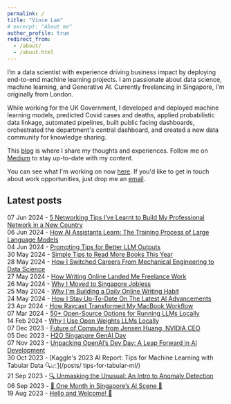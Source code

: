 ```yaml
---
permalink: /
title: "Vince Lam"
# excerpt: "About me"
author_profile: true
redirect_from: 
  - /about/
  - /about.html
---
```


I’m a data scientist with experience driving business impact by deploying end-to-end machine learning projects. I am passionate about data science, machine learning, and Generative AI. Currently freelancing in Singapore, I'm originally from London.

While working for the UK Government, I developed and deployed machine learning models, predicted Covid cases and deaths, applied probabilistic data linkage, automated pipelines, built public facing dashboards, orchestrated the department's central dashboard, and created a new data community for knowledge sharing.

This [blog](/posts/) is where I share my thoughts and experiences. Follow me on [Medium](https://medium.com/@vince-lam) to stay up-to-date with my content.

You can see what I'm working on now [here](/now). If you'd like to get in touch about work opportunities, just drop me an [email](mailto:vincenthmlam@gmail.com).

## Latest posts

07 Jun 2024 - [5 Networking Tips I’ve Learnt to Build My Professional Network in a New Country](/posts/networking-tips/)  
06 Jun 2024 - [How AI Assistants Learn: The Training Process of Large Language Models](/posts/llm-training/)  
04 Jun 2024 - [Prompting Tips for Better LLM Outputs](/posts/prompting/)  
30 May 2024 - [Simple Tips to Read More Books This Year](/posts/reading-more/)  
28 May 2024 - [How I Switched Careers From Mechanical Engineering to Data Science](/posts/career-switch/)  
27 May 2024 - [How Writing Online Landed Me Freelance Work](/posts/why-write-online/)  
26 May 2024 - [Why I Moved to Singapore Jobless](/posts/why-move-abroad/)  
25 May 2024 - [Why I'm Building a Daily Online Writing Habit](/posts/writing-habit/)  
24 May 2024 - [How I Stay Up-To-Date On The Latest AI Advancements](/posts/ai-news/)  
23 Apr 2024 - [How Raycast Transformed My MacBook Workflow](/posts/raycast/)  
07 Mar 2024 - [50+ Open-Source Options for Running LLMs Locally](/posts/local-llm-options/)  
14 Feb 2024 - [Why I Use Open Weights LLMs Locally](/posts/why-use-local-llms/)  
07 Dec 2023 - [Future of Compute from Jensen Huang, NVIDIA CEO](/posts/jensen-huang/)  
05 Dec 2023 - [H2O Singapore GenAI Day](/posts/h2o-genai/)  
07 Nov 2023 - [Unpacking OpenAI’s Dev Day: A Leap Forward in AI Development](/posts/openai-dev-day/)  
30 Oct 2023 - [Kaggle's 2023 AI Report: Tips for Machine Learning with Tabular Data 🔍📈](/posts/  tips-for-tabular-ml/)  
21 Sep 2023 - [🔍 Unmasking the Unusual: An Intro to Anomaly Detection](/posts/anomaly-detection-intro/)  
06 Sep 2023 - [🎉 One Month in Singapore’s AI Scene 🤖](/posts/first-month/)  
19 Aug 2023 - [Hello and Welcome! 👋](/posts/welcome/)  
